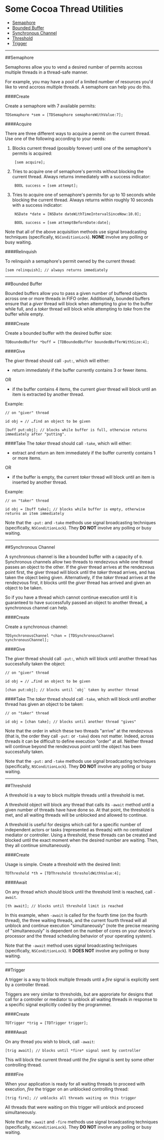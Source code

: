 Some Cocoa Thread Utilities
===========

* [Semaphore](https://github.com/itod/threadutils#semaphore)
* [Bounded Buffer](https://github.com/itod/threadutils#bounded-buffer)
* [Synchronous Channel](https://github.com/itod/threadutils#synchronous-channel)
* [Threshold](https://github.com/itod/threadutils#threshold)
* [Trigger](https://github.com/itod/threadutils#trigger)

----

##Semaphore

Semaphores allow you to vend a desired number of permits accross multiple threads in a thread-safe manner. 

For example, you may have a pool of a limited number of resources you'd like to vend accross multiple threads. A semaphore can help you do this.

####Create

Create a semaphore with 7 available permits:

    TDSemaphore *sem = [TDSemaphore semaphoreWithValue:7];

####Acquire

There are three different ways to acquire a permit on the current thread. Use one of the following according to your needs:

1. Blocks current thread (possibly forever) until one of the semaphore's permits is acquired:

        [sem acquire];

1. Tries to acquire one of semaphore's permits without blocking the current thread. Always returns immediately with a success indicator:

        BOOL success = [sem attempt];

1. Tries to acquire one of semaphore's permits for up to 10 seconds while blocking the current thread. Always returns within roughly 10 seconds with a success indicator:

        NSDate *date = [NSDate dateWithTimeIntervalSinceNow:10.0];
        
        BOOL success = [sem attemptBeforeDate:date];

Note that all of the above acquisition methods use signal broadcasting techniques (specifically, `NSConditionLock`). **NONE** involve any polling or busy waiting. 

####Relinquish

To relinquish a semaphore's permit owned by the current thread:

    [sem relinquish]; // always returns immediately

---

##Bounded Buffer

Bounded buffers allow you to pass a given number of buffered objects across one or more threads in FIFO order. Additionally, bounded buffers ensure that a *giver* thread will block when attempting to *give* to the buffer while full, and a *taker* thread will block while attempting to *take* from the buffer while empty.

####Create

Create a bounded buffer with the desired buffer size:

    TDBoundedBuffer *buff = [TDBoundedBuffer boundedBufferWithSize:4];

####Give

The *giver* thread should call `-put:`, which will either:

* return immediately if the buffer currently contains 3 or fewer items.

OR

* if the buffer contains 4 items, the current *giver* thread will block until an item is extracted by another thread.

Example:

    // on "giver" thread
    
    id obj = // …find an object to be given
    
    [buff put:obj]; // blocks while buffer is full, otherwise returns immediately after "putting".

####Take
The *taker* thread should call `-take`, which will either:

* extract and return an item immediately if the buffer currently contains 1 or more items.

OR

* if the buffer is empty, the current *taker* thread will block until an item is inserted by another thread.

Example:

    // on "taker" thread
    
    id obj = [buff take]; // blocks while buffer is empty, otherwise returns an item immediately

Note that the  `-put:` and `-take` methods use signal broadcasting techniques (specifically, `NSConditionLock`). They **DO NOT** involve any polling or busy waiting. 

---

##Synchronous Channel

A synchronous channel is like a bounded buffer with a capacity of `0`. Synchronous channels allow two threads to rendezvous while one thread passes an object to the other. If the *giver* thread arrives at the rendezvous point first, the giver thread will block until the *taker* thread arrives, and has taken the object being given. Alternatively, if the *taker* thread arrives at the rendezvous first, it blocks until the *giver* thread has arrived and given an object to be taken.

So if you have a thread which cannot continue execution until it is guaranteed to have successfully passed an object to another thread, a synchronous channel can help.

####Create

Create a synchronous channel:

    TDSynchronousChannel *chan = [TDSynchronousChannel synchronousChannel];

####Give

The *giver* thread should call `-put:`, which will block until another thread has successfully taken the object:

    // on "giver" thread
    
    id obj = // …find an object to be given
    
    [chan put:obj]; // blocks until `obj` taken by another thread

####Take
The *taker* thread should call `-take`, which will block until another thread has given an object to be taken:

    // on "taker" thread
    
    id obj = [chan take]; // blocks until another thread "gives"    

Note that the order in which these two threads "arrive" at the rendezvous (that is, the order they call `-put:` or `-take`) does not matter. Indeed, across threads it can be difficult to define execution "order" at all. Neither thread will continue beyond the rendezvous point until the object has been successfully taken.

Note that the  `-put:` and `-take` methods use signal broadcasting techniques (specifically, `NSConditionLock`). They **DO NOT** involve any polling or busy waiting. 

---

##Threshold

A threshold is a way to block multiple threads until a threshold is met.

A threshold object will block any thread that calls its `-await` method until a given number of threads have have done so. At that point, the threshold is met, and all waiting threads will be unblocked and allowed to continue.

A threshold is useful for designs which call for a specific number of independent actors or tasks (represented as threads) with no centralized mediator or controller. Using a threshold, these threads can be created and blocked until the exact moment when the desired number are waiting. Then, they all continue simultaneously.

####Create

Usage is simple. Create a threshold with the desired limit:

    TDThreshold *th = [TDThreshold thresholdWithValue:4];

####Await

On any thread which should block until the threshold limit is reached, call `-await`.

    [th await]; // blocks until threshold limit is reached

In this example, when `-await` is called for the fourth time (on the fourth thread), the three waiting threads, and the current fourth thread will all unblock and continue execution "simultaneously" (note the precise meaning of "simultaneously" is dependent on the number of cores on your device's processor and the thread scheduling behavior of your operating system).

Note that the  `-await` method uses signal broadcasting techniques (specifically, `NSConditionLock`). It **DOES NOT** involve any polling or busy waiting. 

---

##Trigger

A trigger is a way to block multiple threads until a *fire* signal is explicitly sent by a controller thread.

Triggers are very similar to thresholds, but are approriate for designs that call for a controller or mediator to unblock all waiting threads in response to a specific signal explicitly coded by the programmer.

####Create

    TDTrigger *trig = [TDTrigger trigger];

####Await

On any thread you wish to block, call `-await`:

    [trig await]; // blocks until *fire* signal sent by controller

This will block the current thread until the *fire* signal is sent by some other controlling thread.

####Fire

When your application is ready for all waiting threads to proceed with execution, *fire* the trigger on an unblocked controlling thread:

    [trig fire]; // unblocks all threads waiting on this trigger

All threads that were waiting on this trigger will unblock and proceed simultaneously.

Note that the  `-await` and `-fire` methods use signal broadcasting techniques (specifically, `NSConditionLock`). They **DO NOT** involve any polling or busy waiting. 
